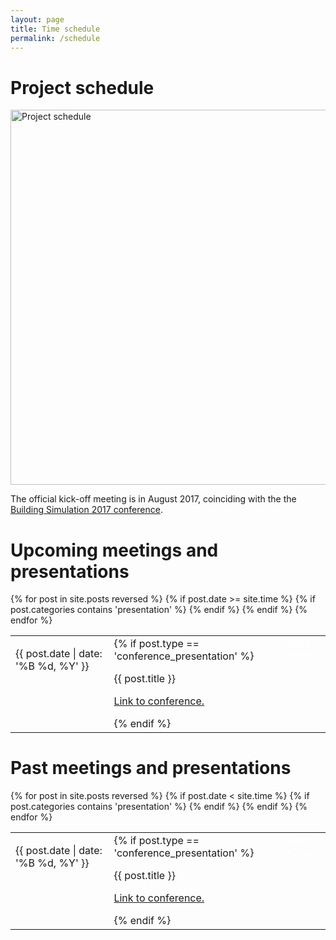 ```yaml
---
layout: page
title: Time schedule
permalink: /schedule
---
```


# Project schedule

<img src="{{ site.url }}/assets/img/project_schedule.png" alt="Project schedule"
width="600px">

The official kick-off meeting is in August 2017,
coinciding with the the [Building Simulation 2017 conference](http://buildingsimulation2017.org/).


# Upcoming meetings and presentations

<table>
  {% for post in site.posts reversed %}
  {% if post.date >= site.time %}
  {% if post.categories contains 'presentation' %}
  <tr valign="top">
  <td>
  <p>{{ post.date | date: '%B %d, %Y' }}</p>
  </td>
  <td>
  {% if post.type == 'conference_presentation' %}
  <p>
  {{ post.title }}
  </p>
  <p>
  <a href="{{ post.link }}">Link to conference.</a>
  </p>
  {% endif %}
  </td>
    <td>
    <a class="btn btn-primary btn"
                style="color:white;text-decoration:none"
                href="{{ site.baseurl }}{{ post.url }}">
                Read more</a>
    </td>
    </tr>
  {% endif %}
  {% endif %}
  {% endfor %}
</table>

# Past meetings and presentations

<table>
  {% for post in site.posts reversed %}
  {% if post.date < site.time %}
    {% if post.categories contains 'presentation' %}
    <tr valign="top">
    <td>
    <p>{{ post.date | date: '%B %d, %Y' }}</p>
    </td>
    <td>
    {% if post.type == 'conference_presentation' %}
    <p>
    {{ post.title }}
    </p>
    <p>
    <a href="{{ post.link }}">Link to conference.</a>
    </p>
    {% endif %}
    </td>
      <td>
      <a class="btn btn-primary btn"
                style="color:white;text-decoration:none"
                href="{{ site.baseurl }}{{ post.url }}">
                Read more</a>
    </td>
    </tr>
  {% endif %}
  {% endif %}
  {% endfor %}
</table>

